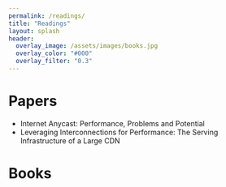 ```yaml
---
permalink: /readings/
title: "Readings"
layout: splash
header:
  overlay_image: /assets/images/books.jpg
  overlay_color: "#000"
  overlay_filter: "0.3"
---
```


Papers
===

 - Internet Anycast: Performance, Problems and Potential 
 - Leveraging Interconnections for Performance: The Serving Infrastructure of a Large CDN 

Books
===




